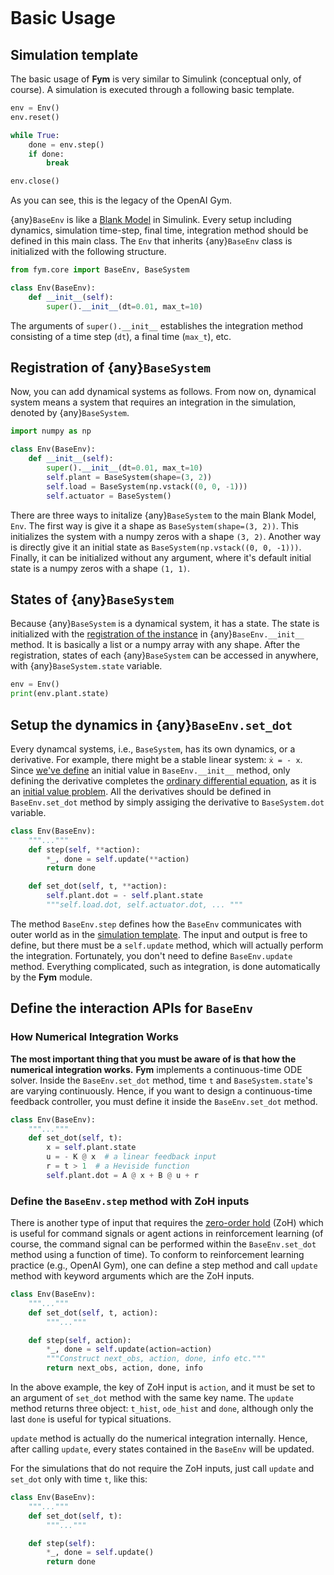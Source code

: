 ```{currentmodule} fym
```

# Basic Usage

## Simulation template

The basic usage of **Fym** is very similar to Simulink (conceptual only, of
course). A simulation is executed through a following basic template.

```python
env = Env()
env.reset()

while True:
    done = env.step()
    if done:
        break

env.close()
```

As you can see, this is the legacy of the OpenAI Gym.

{any}`BaseEnv` is like a [Blank
Model](https://www.mathworks.com/help/simulink/gs/create-a-simple-model.html#bu3nd7o-1)
in Simulink. Every setup including dynamics, simulation time-step, final time,
integration method should be defined in this main class. The `Env` that
inherits {any}`BaseEnv` class is initialized with the following structure.

```python
from fym.core import BaseEnv, BaseSystem

class Env(BaseEnv):
    def __init__(self):
        super().__init__(dt=0.01, max_t=10)
```

The arguments of `super().__init__` establishes the integration method
consisting of a time step (`dt`), a final time (`max_t`), etc.

## Registration of {any}`BaseSystem`

Now, you can add dynamical systems as follows. From now on, dynamical system
means a system that requires an integration in the simulation, denoted by
{any}`BaseSystem`.

```python
import numpy as np

class Env(BaseEnv):
    def __init__(self):
        super().__init__(dt=0.01, max_t=10)
        self.plant = BaseSystem(shape=(3, 2))
        self.load = BaseSystem(np.vstack((0, 0, -1)))
        self.actuator = BaseSystem()
```

There are three ways to initalize {any}`BaseSystem` to the main Blank
Model, `Env`.  The first way is give it a shape as `BaseSystem(shape=(3, 2))`.
This initializes the system with a numpy zeros with a shape `(3, 2)`. Another
way is directly give it an initial state as `BaseSystem(np.vstack((0, 0,
-1)))`.  Finally, it can be initialized without any argument, where it's
default initial state is a numpy zeros with a shape `(1, 1)`.

## States of {any}`BaseSystem`

Because {any}`BaseSystem` is a dynamical system, it has a state. The state is
initialized with the [registration of the
instance](https://www.notion.so/63f0df1d92a340299a10d64434c03c43) in
{any}`BaseEnv.__init__` method. It is basically a list or a numpy array with any
shape. After the registration, states of each {any}`BaseSystem` can be accessed
in anywhere, with {any}`BaseSystem.state` variable.

```python
env = Env()
print(env.plant.state)
```

## Setup the dynamics in {any}`BaseEnv.set_dot`

Every dynamcal systems, i.e., `BaseSystem`, has its own dynamics, or a
derivative. For example, there might be a stable linear system: `ẋ = - x`.
Since [we've define](https://www.notion.so/63f0df1d92a340299a10d64434c03c43) an
initial value in `BaseEnv.__init__` method, only defining the derivative
completes the [ordinary differential
equation](https://en.wikipedia.org/wiki/Ordinary_differential_equation), as it
is an [initial value
problem](https://en.wikipedia.org/wiki/Initial_value_problem). All the
derivatives should be defined in `BaseEnv.set_dot` method by simply assiging
the derivative to `BaseSystem.dot` variable.

```python
class Env(BaseEnv):
    """..."""
    def step(self, **action):
        *_, done = self.update(**action)
        return done

    def set_dot(self, t, **action):
        self.plant.dot = - self.plant.state
        """self.load.dot, self.actuator.dot, ... """
```

The method `BaseEnv.step` defines how the `BaseEnv` communicates with outer
world as in the [simulation
template](https://www.notion.so/63f0df1d92a340299a10d64434c03c43). The input
and output is free to define, but there must be a `self.update` method, which
will actually perform the integration. Fortunately, you don't need to define
`BaseEnv.update` method. Everything complicated, such as integration, is done
automatically by the **Fym** module.

## Define the interaction APIs for `BaseEnv`

### How Numerical Integration Works

**The most important thing that you must be aware of is that how the numerical
integration works.** **Fym** implements a continuous-time ODE solver. Inside
the `BaseEnv.set_dot` method, time `t` and `BaseSystem.state`'s are varying
continuously. Hence, if you want to design a continuous-time feedback
controller, you must define it inside the `BaseEnv.set_dot` method.

```python
class Env(BaseEnv):
    """..."""
    def set_dot(self, t):
        x = self.plant.state
        u = - K @ x  # a linear feedback input
        r = t > 1  # a Heviside function
        self.plant.dot = A @ x + B @ u + r
```

### Define the `BaseEnv.step` method with ZoH inputs

There is another type of input that requires the [zero-order
hold](https://en.wikipedia.org/wiki/Zero-order_hold) (ZoH) which is useful for
command signals or agent actions in reinforcement learning (of course, the
command signal can be performed within the `BaseEnv.set_dot` method using a
function of time). To conform to reinforcement learning practice (e.g., OpenAI
Gym), one can define a step method and call `update` method with keyword
arguments which are the ZoH inputs.

```python
class Env(BaseEnv):
    """..."""
    def set_dot(self, t, action):
        """..."""

    def step(self, action):
        *_, done = self.update(action=action)
        """Construct next_obs, action, done, info etc."""
        return next_obs, action, done, info
```

In the above example, the key of ZoH input is `action`, and it must be set to
an argument of `set_dot` method with the same key name. The `update` method
returns three object: `t_hist`, `ode_hist` and `done`, although only the last
`done` is useful for typical situations.

`update` method is actually do the numerical integration internally. Hence,
after calling `update`, every states contained in the `BaseEnv` will be
updated.

For the simulations that do not require the ZoH inputs, just call `update` and `set_dot` only with time `t`, like this:

```python
class Env(BaseEnv):
    """..."""
    def set_dot(self, t):
        """..."""

    def step(self):
        *_, done = self.update()
        return done
```
